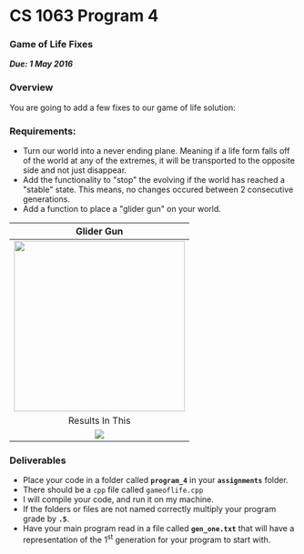 # CS 1063 Program 4

### Game of Life Fixes
***Due: 1 May 2016***

### Overview
You are going to add a few fixes to our game of life solution: 

### Requirements:
- Turn our world into a never ending plane. Meaning if a life form falls off of the world at any of the extremes, it will be transported to the opposite side and not just disappear.
- Add the functionality to "stop" the evolving if the world has reached a "stable" state. This means, no changes occured between 2 consecutive generations.
- Add a function to place a "glider gun" on your world. 

|         Glider Gun                                                                    |
|:------------------------------------------------------------------------------------:|
|<img src="https://upload.wikimedia.org/wikipedia/commons/e/e0/Game_of_life_glider_gun.svg" width="300"> |
| Results In This |
| ![](https://github.com/rugbyprof/1063-Data-Structures/blob/master/Assignments/11-Homework-4/Gospers_glider_gun.gif) |

### Deliverables

- Place your code in a folder called **`program_4`** in your **`assignments`** folder.
- There should be a `cpp` file called `gameoflife.cpp`
- I will compile your code, and run it on my machine. 
- If the folders or files are not named correctly multiply your program grade by **`.5`**.
- Have your main program read in a file called **`gen_one.txt`** that will have a representation of the 1<sup>st</sup> generation for your program to start with.



